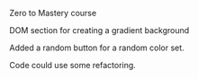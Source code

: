 Zero to Mastery course

DOM section for creating a gradient background

Added a random button for a random color set.

Code could use some refactoring.
